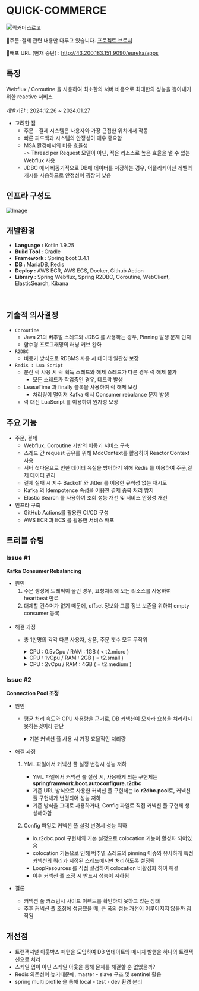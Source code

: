 # QUICK-COMMERCE
![퀵커머스로고](https://github.com/user-attachments/assets/b1fd75bb-3038-4337-a9e8-3c8445d15e70)

📃주문-결제 관련 내용만 다루고 있습니다. [프로젝트 브로셔](https://www.notion.so/teamsparta/3-Quick-Commerce-fa5f015f37c04514a04695c1ee8833f2)

📃배포 URL (현재 중단) : http://43.200.183.151:9090/eureka/apps


## 특징

Webflux / Coroutine 을 사용하여 최소한의 서버 비용으로 최대한의 성능을 뽑아내기 위한 reactive 서비스 <br> <br>
개발기간 : 2024.12.26 ~ 2024.01.27 <br>

- 고려한 점
  - 주문 - 결제 시스템은 사용자와 가장 근접한 위치에서 작동
  - 빠른 피드백과 시스템의 안정성이 매우 중요함
  - MSA 환경에서의 비용 효율성 <br>
-> Thread per Request 모델이 아닌, 적은 리소스로 높은 효율을 낼 수 있는 Webflux 사용
  - JDBC 에서 비동기적으로 DB에 데이터를 저장하는 경우, 어플리케이션 레벨의 캐시를 사용하므로 안정성이 굉장히 낮음

## 인프라 구성도
![Image](https://github.com/user-attachments/assets/9aae28c4-6cb0-4dea-a3ec-1708f000a902)

## 개발환경 
- **Language :** Kotlin 1.9.25
- **Build Tool :** Gradle
- **Framework :** Spring boot 3.4.1
- **DB :** MariaDB, Redis
- **Deploy :** AWS ECR, AWS ECS, Docker, Github Action
- **Library :** Spring Webflux, Spring R2DBC, Coroutine, WebClient, ElasticSearch, Kibana

<br>

## 기술적 의사결정

- `Coroutine`
  - Java 21의 버추얼 스레드와 JDBC 를 사용하는 경우, Pinning 발생 문제 인지
  - 함수형 프로그래밍의 러닝 커브 완화
- `R2DBC`
  - 비동기 방식으로 RDBMS 사용 시 데이터 일관성 보장
- `Redis : Lua Script`
  - 분산 락 사용 시 락 획득 스레드와 해제 스레드가 다른 경우 락 해제 불가
    - 모든 스레드가 작업중인 경우, 데드락 발생
  - LeaseTime 과 finally 블록을 사용하여 락 해제 보장
    - 처리량이 떨어져 Kafka 에서 Consumer rebalance 문제 발생
  - 락 대신 LuaScript 를 이용하여 원자성 보장

## 주요 기능
- 주문, 결제
  - Webflux, Coroutine 기반의 비동기 서비스 구축
  - 스레드 간 request 공유를 위해 MdcContext를 활용하여 Reactor Context 사용
  - 서버 셧다운으로 인한 데이터 유실을 방어하기 위해 Redis 를 이용하여 주문,결제 데이터 관리
  - 결제 실패 시 지수 Backoff 와 Jitter 를 이용한 규칙성 없는 재시도
  - Kafka 의 Idempotence 속성을 이용한 결제 중복 처리 방지
  - Elastic Search 를 사용하여 조회 성능 개선 및 서비스 안정성 개선  
- 인프라 구축
  - GitHub Actions를 활용한 CI/CD 구성
  - AWS ECR 과 ECS 를 활용한 서비스 배포

## 트러블 슈팅

### Issue #1
**Kafka Consumer Rebalancing**

- 원인
  1. 주문 생성에 트래픽이 몰린 경우, 요청처리에 모든 리소스를 사용하여 heartbeat 만료
  2. 대체할 컨슈머가 없기 때문에, offset 정보와 그룹 정보 보존을 위하여 empty consumer 등록
  <br>
- 해결 과정
  - 총 1만명의 각각 다른 사용자, 상품, 주문 갯수 모두 무작위 <br>

    <details>
    <summary>CPU : 0.5vCpu / RAM : 1GB ( < t2.micro ) </summary>
    
      ![image.png](https://github.com/user-attachments/assets/06b2bbbc-4491-416d-9f49-30179ebc4876) <br>
      - 62ms 의 응답속도와 CPU 사용률을 근거로, 로직이 아닌 서버 자원의 문제라 판단

    </details>

    <details>
    <summary>CPU : 1vCpu / RAM : 2GB ( = t2.small ) </summary>
    
      ![Image](https://github.com/user-attachments/assets/1b3c4367-deaa-43fd-9982-fe14c3f09706) <br>
      - 평균 응답속도는 56%, TPS 는 249% 증가 <br>
      - 여전히 테스트마다 CPU 사용률은 100% 기록, heartbeat 와 session timeout 설정을 조정했음에도 여전히 리밸런싱 문제 발생
        <details>
         <summary>CPU / MEM 사용률 </summary>
         
         ![Image](https://github.com/user-attachments/assets/3a176a39-dd37-41d8-b5be-a4ae0f5fd504)
    
        </details>


    </details>

    <details>
    <summary>CPU : 2vCpu / RAM : 4GB ( = t2.medium ) </summary>
    
      ![Image](https://github.com/user-attachments/assets/17108c21-4ce9-44ea-a77d-aaa6d83d748d) <br>
      - 평균 응답속도는 33%, 95% 라인은 50%, 99%라인은 약 60% 개선 <br>
      - CPU 사용량에 여유가 생긴만큼 consumer rebalancing 문제 해결
        <details>
         <summary>CPU / MEM 사용률 </summary>
         
         ![Image](https://github.com/user-attachments/assets/bdd77a32-06f5-45e1-b8b1-e05d63f44208)
    
        </details>

    </details>

### Issue #2
**Connection Pool 조정**

- 원인
  - 평균 처리 속도와 CPU 사용량을 근거로, DB 커넥션이 모자라 요청을 처리하지 못하는것이라 판단
    <details><summary>기본 커넥션 풀 사용 시 가장 효율적인 처리량</summary>
     
       ![Image](https://github.com/user-attachments/assets/23b7ead5-d4ee-4368-aad9-b4166c437e02)

       ![Image](https://github.com/user-attachments/assets/f2502df7-0268-4c54-878b-18e9a61b63aa)
       - 기본 커넥션 풀 사용 시, ramp-up 을 16으로 설정했을 때 32%의 CPU 사용량과 평균 23ms의 응답속도를 확인할 수 있음
    </details>
    
 - 해결 과정
   1. YML 파일에서 커넥션 풀 설정 변경시 성능 저하
      <br>
      - YML 파일에서 커넥션 풀 설정 시, 사용하게 되는 구현체는 **springframwork.boot.autoconfigure.r2dbc**
      - 기존 URL 방식으로 사용한 커넥션 풀 구현체는 **io.r2dbc.pool**로, 커넥션 풀 구현체가 변경되어 성능 저하
      - 기존 방식을 그대로 사용하거나, Config 파일로 직접 커넥션 풀 구현체 생성해야함
      
   2. Config 파일로 커넥션 풀 설정 변경시 성능 저하
      <br>
      - io.r2dbc.pool 구현체의 기본 설정으로 colocation 기능이 활성화 되어있음
      - colocation 기능으로 인해 버추얼 스레드의 pinning 이슈와 유사하게 특정 커넥션의 쿼리가 지정된 스레드에서만 처리하도록 설정됨
      - LoopResources 를 직접 설정하여 colocation 비활성화 하여 해결
      - 이후 커넥션 풀 조정 시 반드시 성능이 저하됨
        
  - 결론
    - 커넥션 풀 커스텀시 사이드 이펙트를 확인하지 못하고 있는 상태
    - 추후 커넥션 풀 조정에 성공했을 때, 큰 폭의 성능 개선이 이루어지지 않을까 짐작됨
   

## 개선점
- 트랜잭셔널 아웃박스 패턴을 도입하여 DB 업데이트와 메시지 발행을 하나의 트랜잭션으로 처리
- 스케일 업이 아닌 스케일 아웃을 통해 문제를 해결할 순 없었을까?
- Redis 의존성이 높기때문에, master - slave 구조 및 sentinel 활용
- spring multi profile 을 통해 local - test - dev 환경 분리
